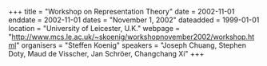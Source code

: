 +++
title = "Workshop on Representation Theory"
date = 2002-11-01
enddate = 2002-11-01
dates = "November 1, 2002"
dateadded = 1999-01-01
location = "University of Leicester, U.K."
webpage = "http://www.mcs.le.ac.uk/~skoenig/workshopnovember2002/workshop.html"
organisers = "Steffen Koenig"
speakers = "Joseph Chuang, Stephen Doty, Maud de Visscher, Jan Schröer, Changchang Xi"
+++
